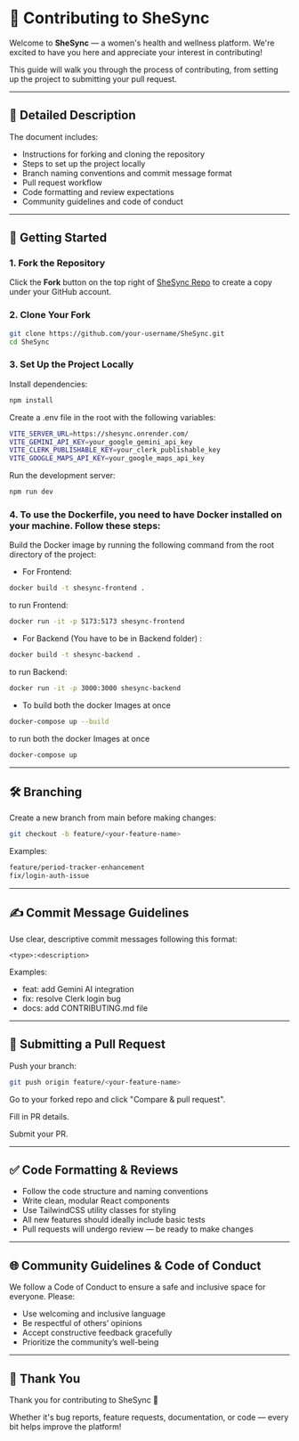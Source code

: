 # 🤝 Contributing to SheSync

Welcome to **SheSync** — a women's health and wellness platform. We're excited to have you here and appreciate your interest in contributing!

This guide will walk you through the process of contributing, from setting up the project to submitting your pull request.

---

## 📄 Detailed Description

The document includes:

- Instructions for forking and cloning the repository  
- Steps to set up the project locally  
- Branch naming conventions and commit message format  
- Pull request workflow  
- Code formatting and review expectations  
- Community guidelines and code of conduct

---

## 🚀 Getting Started

### 1. Fork the Repository

Click the **Fork** button on the top right of [SheSync Repo](https://github.com/divi-24/SheSync.git) to create a copy under your GitHub account.

### 2. Clone Your Fork

```bash
git clone https://github.com/your-username/SheSync.git
cd SheSync
```
### 3. Set Up the Project Locally
Install dependencies:

```bash
npm install
```
Create a .env file in the root with the following variables:

```bash
VITE_SERVER_URL=https://shesync.onrender.com/
VITE_GEMINI_API_KEY=your_google_gemini_api_key
VITE_CLERK_PUBLISHABLE_KEY=your_clerk_publishable_key
VITE_GOOGLE_MAPS_API_KEY=your_google_maps_api_key
```
Run the development server:
```bash
npm run dev
```

### 4. To use the Dockerfile, you need to have Docker installed on your machine. Follow these steps:
Build the Docker image by running the following command from the root directory of the project:

- For Frontend:
```bash
docker build -t shesync-frontend .
```
to run Frontend:
```bash
docker run -it -p 5173:5173 shesync-frontend
```
- For Backend (You have to be in Backend folder) :
```bash
docker build -t shesync-backend .
```
to run Backend:
```bash
docker run -it -p 3000:3000 shesync-backend
```
- To build both the docker Images at once
```bash
docker-compose up --build
```
to run both the docker Images at once
```bash
docker-compose up
```
---
## 🛠️ Branching
Create a new branch from main before making changes:
```bash
git checkout -b feature/<your-feature-name>
```
Examples:
```bash
feature/period-tracker-enhancement
fix/login-auth-issue
```
---
## ✍️ Commit Message Guidelines
Use clear, descriptive commit messages following this format:

`<type>:<description>`

Examples:

- feat: add Gemini AI integration
- fix: resolve Clerk login bug
- docs: add CONTRIBUTING.md file

---
## 🔁 Submitting a Pull Request
Push your branch:
```bash
git push origin feature/<your-feature-name>
```
Go to your forked repo and click "Compare & pull request".

Fill in PR details.

Submit your PR.

---

## ✅ Code Formatting & Reviews
- Follow the code structure and naming conventions
- Write clean, modular React components
- Use TailwindCSS utility classes for styling
- All new features should ideally include basic tests
- Pull requests will undergo review — be ready to make changes

---

## 🌐 Community Guidelines & Code of Conduct
We follow a Code of Conduct to ensure a safe and inclusive space for everyone. Please:
- Use welcoming and inclusive language
- Be respectful of others’ opinions
- Accept constructive feedback gracefully
- Prioritize the community’s well-being

---

## 🙌 Thank You
Thank you for contributing to SheSync 💜

Whether it's bug reports, feature requests, documentation, or code — every bit helps improve the platform!






